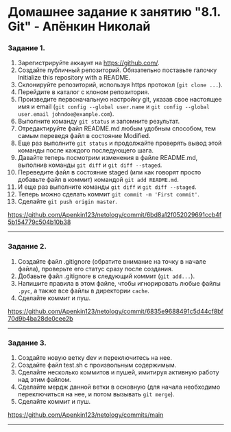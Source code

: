 # Домашнее задание к занятию "8.1. Git" - Апёнкин Николай

### Задание 1.

1. Зарегистрируйте аккаунт на https://github.com/.
2. Создайте публичный репозиторий. Обязательно поставьте галочку Initialize this repository with a README.
3. Склонируйте репозиторий, используя https протокол (`git clone ...`).
4. Перейдите в каталог с клоном репозитория.
5. Произведите первоначальную настройку git, указав свое настоящее имя и email (`git config --global user.name` и `git config --global user.email johndoe@example.com`).
6. Выполните команду `git status` и запомните результат.
7. Отредактируйте файл README.md любым удобным способом, тем самым переведя файл в состояние Modified.
8. Еще раз выполните `git status` и продолжайте проверять вывод этой команды после каждого последующего шага.
9. Давайте теперь посмотрим изменения в файле README.md, выполнив команды `git diff` и `git diff --staged`.
10. Переведите файл в состояние staged (или как говорят просто добавьте файл в коммит) командой `git add README.md`.
11. И еще раз выполните команды `git diff` и `git diff --staged`.
12. Теперь можно сделать коммит `git commit -m 'First commit'`.
13. Сделайте `git push origin master`.

https://github.com/Apenkin123/netology/commit/6bd8a12f052029691ccb4f5b154779c504b10b38

---

### Задание 2.

1. Создайте файл .gitignore (обратите внимание на точку в начале файла), проверьте его статус сразу после создания.
2. Добавьте файл .gitignore в следующий коммит (`git add...`).
3. Напишите правила в этом файле, чтобы игнорировать любые файлы `.pyc`, а также все файлы в директории `cache`.
4. Сделайте коммит и пуш.

https://github.com/Apenkin123/netology/commit/6835e9688491c5d44cf8bf70d9b4ba28de0cee2b

---

### Задание 3.

1. Создайте новую ветку dev и переключитесь на нее.
2. Создайте файл test.sh с произвольным содержимым.
3. Сделайте несколько коммитов и пушей, имитируя активную работу над этим файлом.
4. Сделайте мердж данной ветки в основную (для начала необходимо переключиться на нее, и потом вызывать `git merge`).
5. Сделайте коммит и пуш.

https://github.com/Apenkin123/netology/commits/main

---
